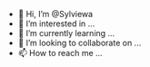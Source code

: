 - 👋 Hi, I’m @Sylviewa
- 👀 I’m interested in ...
- 🌱 I’m currently learning ...
- 💞️ I’m looking to collaborate on ...
- 📫 How to reach me ...

<!---
Sylviewa/Sylviewa is a ✨ special ✨ repository because its `README.md` (this file) appears on your GitHub profile.
You can click the Preview link to take a look at your changes.
--->
